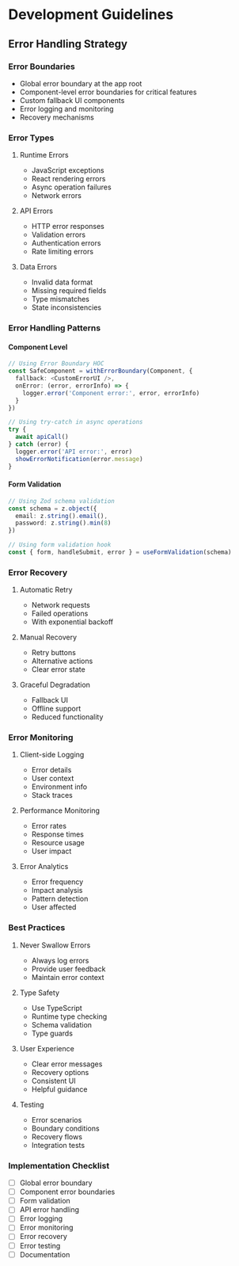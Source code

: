 # Development Guidelines

## Error Handling Strategy

### Error Boundaries
- Global error boundary at the app root
- Component-level error boundaries for critical features
- Custom fallback UI components
- Error logging and monitoring
- Recovery mechanisms

### Error Types
1. Runtime Errors
   - JavaScript exceptions
   - React rendering errors
   - Async operation failures
   - Network errors

2. API Errors
   - HTTP error responses
   - Validation errors
   - Authentication errors
   - Rate limiting errors

3. Data Errors
   - Invalid data format
   - Missing required fields
   - Type mismatches
   - State inconsistencies

### Error Handling Patterns

#### Component Level
```typescript
// Using Error Boundary HOC
const SafeComponent = withErrorBoundary(Component, {
  fallback: <CustomErrorUI />,
  onError: (error, errorInfo) => {
    logger.error('Component error:', error, errorInfo)
  }
})

// Using try-catch in async operations
try {
  await apiCall()
} catch (error) {
  logger.error('API error:', error)
  showErrorNotification(error.message)
}
```

#### Form Validation
```typescript
// Using Zod schema validation
const schema = z.object({
  email: z.string().email(),
  password: z.string().min(8)
})

// Using form validation hook
const { form, handleSubmit, error } = useFormValidation(schema)
```

### Error Recovery
1. Automatic Retry
   - Network requests
   - Failed operations
   - With exponential backoff

2. Manual Recovery
   - Retry buttons
   - Alternative actions
   - Clear error state

3. Graceful Degradation
   - Fallback UI
   - Offline support
   - Reduced functionality

### Error Monitoring
1. Client-side Logging
   - Error details
   - User context
   - Environment info
   - Stack traces

2. Performance Monitoring
   - Error rates
   - Response times
   - Resource usage
   - User impact

3. Error Analytics
   - Error frequency
   - Impact analysis
   - Pattern detection
   - User affected

### Best Practices
1. Never Swallow Errors
   - Always log errors
   - Provide user feedback
   - Maintain error context

2. Type Safety
   - Use TypeScript
   - Runtime type checking
   - Schema validation
   - Type guards

3. User Experience
   - Clear error messages
   - Recovery options
   - Consistent UI
   - Helpful guidance

4. Testing
   - Error scenarios
   - Boundary conditions
   - Recovery flows
   - Integration tests

### Implementation Checklist
- [ ] Global error boundary
- [ ] Component error boundaries
- [ ] Form validation
- [ ] API error handling
- [ ] Error logging
- [ ] Error monitoring
- [ ] Error recovery
- [ ] Error testing
- [ ] Documentation
